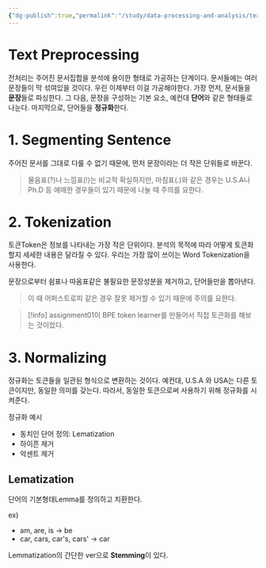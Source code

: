 ```yaml
---
{"dg-publish":true,"permalink":"/study/data-processing-and-analysis/text-preprocessing/","created":"2023-12-21T18:08:30.000+09:00","updated":"2025-01-14T15:33:44.000+09:00"}
---
```


# Text Preprocessing
전처리는 주어진 문서집합을 분석에 용이한 형태로 가공하는 단계이다.
문서들에는 여러 문장들이 막 섞여있을 것이다. 우린 이제부터 이걸 가공해야한다.
가장 먼저, 문서들을 **문장**들로 파싱한다.
그 다음, 문장을 구성하는 기본 요소, 예컨대 **단어**와 같은 형태들로 나눈다.
마지막으로, 단어들을 **정규화**한다.

# 1. Segmenting Sentence
주어진 문서를 그대로 다룰 수 없기 때문에, 먼저 문장이라는 더 작은 단위들로 바꾼다.

>물음표(?)나 느낌표(!)는 비교적 확실하지만, 마침표(.)와 같은 경우는 U.S.A나 Ph.D 등 애매한 경우들이 있기 때문에 나눌 때 주의를 요한다.

# 2. Tokenization
토큰Token은 정보를 나타내는 가장 작은 단위이다.
분석의 목적에 따라 어떻게 토큰화할지 세세한 내용은 달라질 수 있다.
우리는 가장 많이 쓰이는 Word Tokenization을 사용한다.

문장으로부터 쉼표나 따옴표같은 불필요한 문장성분을 제거하고, 단어들만을 뽑아낸다.

>이 때 어퍼스트로피 같은 경우 잘못 제거할 수 있기 때문에 주의를 요한다.

>[!info]
>assignment01이 BPE token learner를 만들어서 직접 토큰화를 해보는 것이었다.

# 3. Normalizing
정규화는 토큰들을 일관된 형식으로 변환하는 것이다.
예컨대, U.S.A 와 USA는 다른 토큰이지만, 동일한 의미를 갖는다. 따라서, 동일한 토큰으로써 사용하기 위해 정규화를 시켜준다.

정규화 예시
- 동치인 단어 정의: Lematization
- 하이픈 제거
- 악센트 제거

## Lematization
단어의 기본형태Lemma를 정의하고 치환한다.

ex)
- am, are, is -> be
- car, cars, car's, cars' -> car

Lemmatization의 간단한 ver으로 **Stemming**이 있다.

